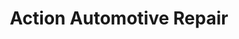 ---
title: "Action Automotive Repair"
url: /running-springs/action-automotive-repair/
shop: car repair
---